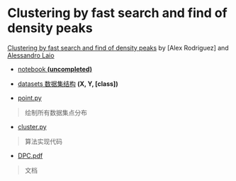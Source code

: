 # Clustering by fast search and find of density peaks

[Clustering by fast search and find of density peaks](http://science.sciencemag.org/content/344/6191/1492.full) by [Alex Rodriguez] and [Alessandro Laio](https://people.sissa.it/~laio/)

- [notebook **(uncompleted)**](https://github.com/ahazxm/DPC/blob/master/Clustering%20by%20fast%20search%20and%20find%20of%20density%20peaks.ipynb)

- [datasets 数据集结构](https://github.com/7thMar/DPC/tree/master/dataset) **(X, Y, [class])**

- [point.py](https://github.com/7thMar/DPC/blob/master/point.py)
> 绘制所有数据集点分布

- [cluster.py](https://github.com/7thMar/DPC/blob/master/cluster.py)
> 算法实现代码

- [DPC.pdf](https://github.com/7thMar/DPC/blob/master/DPC.pdf)
> 文档


